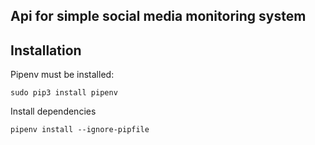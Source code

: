 ## Api for simple social media monitoring system


## Installation

Pipenv must be installed:

    sudo pip3 install pipenv

Install dependencies

    pipenv install --ignore-pipfile